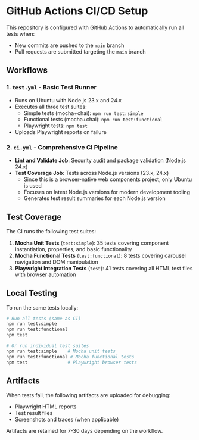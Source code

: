 # GitHub Actions CI/CD Setup

This repository is configured with GitHub Actions to automatically run all tests when:
- New commits are pushed to the `main` branch
- Pull requests are submitted targeting the `main` branch

## Workflows

### 1. `test.yml` - Basic Test Runner
- Runs on Ubuntu with Node.js 23.x and 24.x
- Executes all three test suites:
  - Simple tests (mocha+chai): `npm run test:simple`
  - Functional tests (mocha+chai): `npm run test:functional`
  - Playwright tests: `npm test`
- Uploads Playwright reports on failure

### 2. `ci.yml` - Comprehensive CI Pipeline
- **Lint and Validate Job**: Security audit and package validation (Node.js 24.x)
- **Test Coverage Job**: Tests across Node.js versions (23.x, 24.x)
  - Since this is a browser-native web components project, only Ubuntu is used
  - Focuses on latest Node.js versions for modern development tooling
  - Generates test result summaries for each Node.js version

## Test Coverage

The CI runs the following test suites:

1. **Mocha Unit Tests** (`test:simple`): 35 tests covering component instantiation, properties, and basic functionality
2. **Mocha Functional Tests** (`test:functional`): 8 tests covering carousel navigation and DOM manipulation
3. **Playwright Integration Tests** (`test`): 41 tests covering all HTML test files with browser automation

## Local Testing

To run the same tests locally:

```bash
# Run all tests (same as CI)
npm run test:simple
npm run test:functional
npm test

# Or run individual test suites
npm run test:simple    # Mocha unit tests
npm run test:functional # Mocha functional tests
npm test               # Playwright browser tests
```

## Artifacts

When tests fail, the following artifacts are uploaded for debugging:
- Playwright HTML reports
- Test result files
- Screenshots and traces (when applicable)

Artifacts are retained for 7-30 days depending on the workflow.